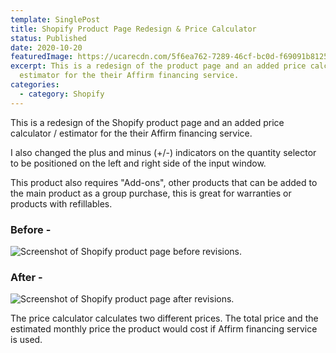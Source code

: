 ```yaml
---
template: SinglePost
title: Shopify Product Page Redesign & Price Calculator
status: Published
date: 2020-10-20
featuredImage: https://ucarecdn.com/5f6ea762-7289-46cf-bc0d-f69091b81258/-/crop/555x829/1067,1/-/preview/
excerpt: This is a redesign of the product page and an added price calculator /
  estimator for the their Affirm financing service.
categories:
  - category: Shopify
---
```

This is a redesign of the Shopify product page and an added price calculator / estimator for the their Affirm financing service.

I also changed the plus and minus (+/-) indicators on the quantity selector to be positioned on the left and right side of the input window.

This product also requires "Add-ons", other products that can be added to the main product as a group purchase, this is great for warranties or products with refillables.

### **Before -**

![Screenshot of Shopify product page before revisions.](https://ucarecdn.com/534f1571-5fda-428a-a44c-3708f1c55a02/-/crop/608x873/1065,0/-/preview/)

### **After -**

![Screenshot of Shopify product page after revisions.](https://ucarecdn.com/3f250a3f-e89b-4f80-b9de-abdcea0f3f81/-/crop/546x830/1076,0/-/preview/)

The price calculator calculates two different prices. The total price and the estimated monthly price the product would cost if Affirm financing service is used.